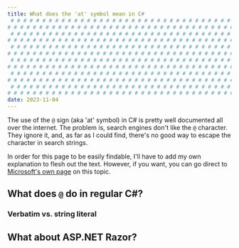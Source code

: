 ```yaml
---
title: What does the 'at' symbol mean in C#
 # # # # # # # # # # # # # # # # # # # # # # # # # # # # # # # # # # # # # # # # # # # 
# # # # # # # # # # # # # # # # # # # # # # # # # # # # # # # # # # # # # # # # # # # 
 # # # # # # # # # # # # # # # # # # # # # # # # # # # # # # # # # # # # # # # # # # # 
# # # # # # # # # # # # # # # # # # # # # # # # # # # # # # # # # # # # # # # # # # # 
 # # # # # # # # # # # # # # # # # # # # # # # # # # # # # # # # # # # # # # # # # # # 
# # # # # # # # # # # # # # # # # # # # # # # # # # # # # # # # # # # # # # # # # # # 
 # # # # # # # # # # # # # # # # # # # # # # # # # # # # # # # # # # # # # # # # # # # 
# # # # # # # # # # # # # # # # # # # # # # # # # # # # # # # # # # # # # # # # # # # 
 # # # # # # # # # # # # # # # # # # # # # # # # # # # # # # # # # # # # # # # # # # # 
# # # # # # # # # # # # # # # # # # # # # # # # # # # # # # # # # # # # # # # # # # # 
 # # # # # # # # # # # # # # # # # # # # # # # # # # # # # # # # # # # # # # # # # # # 
# # # # # # # # # # # # # # # # # # # # # # # # # # # # # # # # # # # # # # # # # # # 
date: 2023-11-04
---
```


The use of the `@` sign (aka 'at' symbol) in C# is pretty well documented all over the internet. The problem is, search engines don't like the `@` character. They ignore it, and, as far as I could find, there's no good way to escape the character in search strings.

In order for this page to be easily findable, I'll have to add my own explanation to flesh out the text. However, if you want, you can go direct to [Microsoft's own page](https://learn.microsoft.com/en-us/dotnet/csharp/language-reference/tokens/verbatim) on this topic.

## What does `@` do in regular C#?

<!-- 
- explain what verbatim identifier is
- give use cases:
  - printing regex (e.g. /\n/)
    - equivalent in HTML is giving you ability to write < rather than &lt;
  - giving variables names that are otherwise reserved keywords, e.g. @var
    - though I can't think why you'd really want to do that. seems like awful practice
    - the fact that this is possible is simply a side-effect, I THINK, of...
  - ...the third use case in the MS docs, which I haven't fully understood
 -->

### Verbatim vs. string literal

<!-- 
- explain why verbatim isn't necessarily the same thing as a string literal
 -->

## What about ASP.NET Razor?

<!-- 
- primary source is https://weblogs.asp.net/scottgu/asp-net-mvc-3-razor-s-and-lt-text-gt-syntax
- https://haacked.com/archive/2011/01/06/razor-syntax-quick-reference.aspx/
 -->
